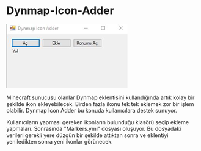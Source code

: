 # Dynmap-Icon-Adder

<img src='https://github.com/Mucosoft/Dynmap-Icon-Adder/blob/main/20210317-135350.jpg?raw=true'>

Minecraft sunucusu olanlar Dynmap eklentisini kullandığında artık kolay bir şekilde ikon ekleyebilecek. Birden fazla ikonu tek tek eklemek zor bir işlem olabilir. Dynmap Icon Adder bu konuda kullanıcılara destek sunuyor.

Kullanıcıların yapması gereken ikonların bulunduğu klasörü seçip ekleme yapmaları. Sonrasında "Markers.yml" dosyası oluşuyor. Bu dosyadaki verileri gerekli yere düzgün bir şekilde attıktan sonra ve eklentiyi yeniledikten sonra yeni ikonlar görünecek.
